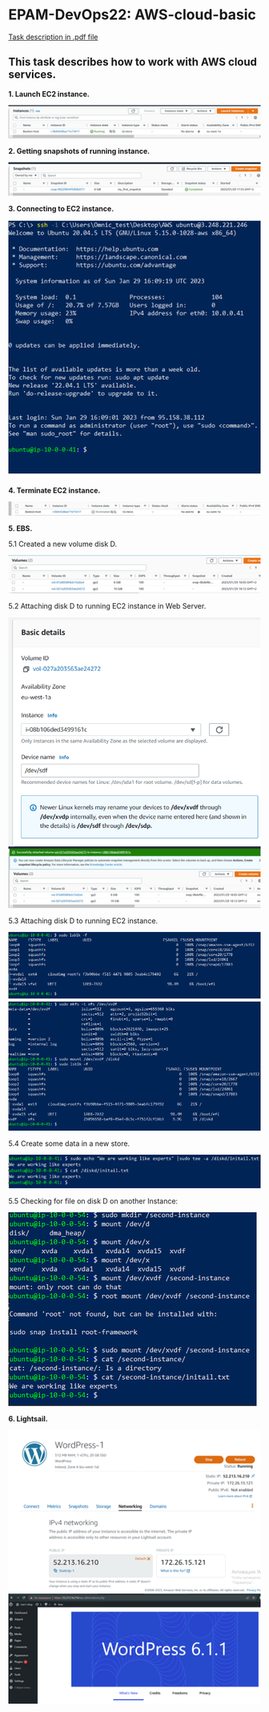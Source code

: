 # EPAM-DevOps22: AWS-cloud-basic

[Task description in .pdf file](/Task&20AWS.pdf)

## This task describes how to work with AWS cloud services.

**1. Launch EC2 instance.**

![](/AWS-cloud-basic/Screens/Launch-EC-2.png)

**2. Getting snapshots of running instance.**

![](/AWS-cloud-basic/Screens/SnapShot.png)

**3. Connecting to EC2 instance.**

![](/AWS-cloud-basic/Screens/Connect-to-EC-2.png)

**4. Terminate EC2 instance.**

![](/AWS-cloud-basic/Screens/Terminate-EC-2.png)

**5. EBS.**

5.1  Created a new volume disk D.

![](/AWS-cloud-basic/Screens/EBS.png)

5.2  Attaching disk D to running EC2 instance in Web Server.

![](/AWS-cloud-basic/Screens/Attach-Disk-D.png)
![](/AWS-cloud-basic/Screens/Attached-Disk.png)

5.3  Attaching disk D to running EC2 instance.

![](/AWS-cloud-basic/Screens/Mount-disk-d-1.png)
![](/AWS-cloud-basic/Screens/Mount-disk-d-2.png)

5.4  Create some data in a new store.

![](/AWS-cloud-basic/Screens/Create%20data.png)

5.5 Checking for file on disk D on another Instance:

![](/AWS-cloud-basic/Screens/Change-Disk-D.png)

**6. Lightsail.**

![](/AWS-cloud-basic/Screens/Lighttsail-1.png)
![](/AWS-cloud-basic/Screens/Lighttsail-2.png)
